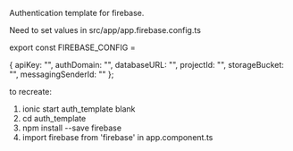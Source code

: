 Authentication template for firebase.

Need to set values in src/app/app.firebase.config.ts

export const FIREBASE_CONFIG = 

  {
    apiKey: "",
    authDomain: "",
    databaseURL: "",
    projectId: "",
    storageBucket: "",
    messagingSenderId: ""
  };


to recreate:
1. ionic start auth_template blank
2. cd auth_template
3. npm install --save firebase
4. import firebase from 'firebase' in app.component.ts



